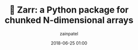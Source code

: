 ---
title: ":snake: Zarr: a Python package for chunked N-dimensional arrays"
layout: post
date: 2018-06-25 01:00
tag: python
hidden: true
projects: true

category: project
author: zainpatel
description: Zarr is a Python package providing an implementation of compressed, chunked, N-dimensional arrays, designed for use in parallel computing.
externalLink: https://github.com/zarr-developers/zarr
---
